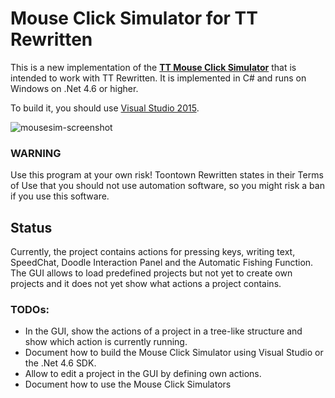 # Mouse Click Simulator for TT Rewritten

This is a new implementation of the [**TT Mouse Click Simulator**](http://old.preisser-it.de/tt-mausklick/) that is intended to work with TT Rewritten. It is implemented in C# and runs on Windows on .Net 4.6 or higher.

To build it, you should use [Visual Studio 2015](https://www.visualstudio.com/).

![mousesim-screenshot](https://cloud.githubusercontent.com/assets/15179430/10711743/3f540cec-7a85-11e5-9909-23a7998c5687.png)

### WARNING
Use this program at your own risk!
Toontown Rewritten states in their Terms of Use that you should not use automation software, so you might risk a ban if you use this software.

## Status

Currently, the project contains actions for pressing keys, writing text, SpeedChat, Doodle Interaction Panel and the Automatic Fishing Function.
The GUI allows to load predefined projects but not yet to create own projects and it does not yet show what actions a project contains.

### TODOs:
- In the GUI, show the actions of a project in a tree-like structure and show which action is currently running.
- Document how to build the Mouse Click Simulator using Visual Studio or the .Net 4.6 SDK.
- Allow to edit a project in the GUI by defining own actions.
- Document how to use the Mouse Click Simulators